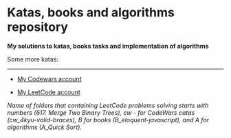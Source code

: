 # Katas, books and algorithms repository

**My solutions to katas, books tasks and implementation of algorithms**

Some more katas:

------

* [My Codewars account](https://www.codewars.com/users/LWebGH)

* [My LeetCode account](https://leetcode.com/lwebgh/)

*Name of folders that containing LeetCode problems solving starts with numbers (617. Merge Two Binary Trees),
cw - for CodeWars catas (cw_4kyu-valid-braces), B for books (B\_eloquent-javascript), and A for algorithms (A\_Quick Sort).*
